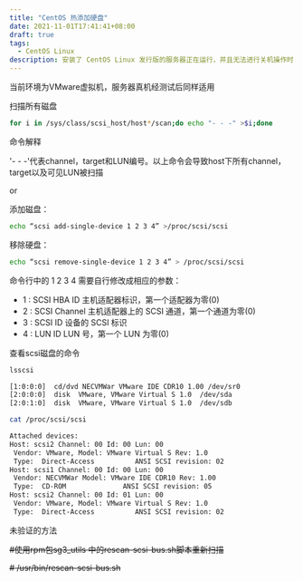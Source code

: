```yaml
---
title: "CentOS 热添加硬盘"
date: 2021-11-01T17:41:41+08:00
draft: true
tags:
  - CentOS Linux
description: 安装了 CentOS Linux 发行版的服务器正在运行，并且无法进行关机操作时，下面的命令可以扫描到新插入的硬盘 
---
```




当前环境为VMware虚拟机，服务器真机经测试后同样适用  

  

扫描所有磁盘  

```bash
for i in /sys/class/scsi_host/host*/scan;do echo "- - -" >$i;done
```

 命令解释

'- - -'代表channel，target和LUN编号。以上命令会导致host下所有channel，target以及可见LUN被扫描  
    

or  




添加磁盘：

```bash
echo “scsi add-single-device 1 2 3 4” >/proc/scsi/scsi
```

移除硬盘：

```bash
echo “scsi remove-single-device 1 2 3 4” > /proc/scsi/scsi
```



命令行中的 1 2 3 4 需要自行修改成相应的参数：

- 1 : SCSI HBA ID  主机适配器标识，第一个适配器为零(0)
- 2 : SCSI Channel  主机适配器上的 SCSI 通道，第一个通道为零(0)
- 3 : SCSI ID  设备的 SCSI 标识
- 4 : LUN ID   LUN 号，第一个 LUN 为零(0)

查看scsi磁盘的命令

```bash
lsscsi

[1:0:0:0]  cd/dvd NECVMWar VMware IDE CDR10 1.00 /dev/sr0 
[2:0:0:0]  disk  VMware, VMware Virtual S 1.0  /dev/sda 
[2:0:1:0]  disk  VMware, VMware Virtual S 1.0  /dev/sdb 
```

```bash
cat /proc/scsi/scsi 

Attached devices:
Host: scsi2 Channel: 00 Id: 00 Lun: 00
 Vendor: VMware, Model: VMware Virtual S Rev: 1.0 
 Type:  Direct-Access          ANSI SCSI revision: 02
Host: scsi1 Channel: 00 Id: 00 Lun: 00
 Vendor: NECVMWar Model: VMware IDE CDR10 Rev: 1.00
 Type:  CD-ROM              ANSI SCSI revision: 05
Host: scsi2 Channel: 00 Id: 01 Lun: 00
 Vendor: VMware, Model: VMware Virtual S Rev: 1.0 
 Type:  Direct-Access          ANSI SCSI revision: 02
```

未验证的方法

~~\#使用rpm包sg3_utils 中的rescan-scsi-bus.sh脚本重新扫描~~

~~\# /usr/bin/rescan-scsi-bus.sh~~

